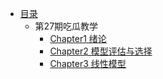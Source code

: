* [目录](README.md)
    * 第27期吃瓜教学
        * [Chapter1 绪论](27_eatingmelon/chapter1.md)
        * [Chapter2 模型评估与选择](27_eatingmelon/chapter2.md)
        * [Chapter3 线性模型](27_eatingmelon/chapter3.md)

